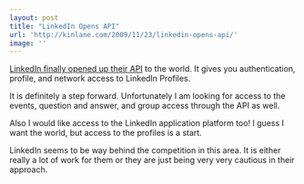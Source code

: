 ```yaml
---
layout: post
title: "LinkedIn Opens API"
url: 'http://kinlane.com/2009/11/23/linkedin-opens-api/'
image: ''
---
```


[LinkedIn finally opened up their API][1] to the world. It gives you authentication, profile, and network access to LinkedIn Profiles.

It is definitely a step forward. Unfortunately I am looking for access to the events, question and answer, and group access through the API as well.

Also I would like access to the LinkedIn application platform too! I guess I want the world, but access to the profiles is a start.

LinkedIn seems to be way behind the competition in this area. It is either really a lot of work for them or they are just being very very cautious in their approach.

   [1]: http://64.74.98.87
